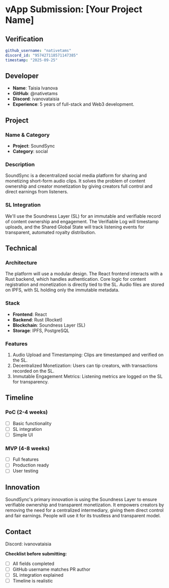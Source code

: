 # vApp Submission: [Your Project Name]

## Verification
```yaml
github_username: "nativetams"
discord_id: "957427118571147385"
timestamp: "2025-09-25"
```

## Developer
- **Name**: Taisia Ivanova
- **GitHub**: @nativetams
- **Discord**: ivanovataisia
- **Experience**: 5 years of full-stack and Web3 development.

## Project

### Name & Category
- **Project**: SoundSync
- **Category**: social

### Description
SoundSync is a decentralized social media platform for sharing and monetizing short-form audio clips. It solves the problem of content ownership and creator monetization by giving creators full control and direct earnings from listeners.

### SL Integration  
We'll use the Soundness Layer (SL) for an immutable and verifiable record of content ownership and engagement. The Verifiable Log will timestamp uploads, and the Shared Global State will track listening events for transparent, automated royalty distribution.



## Technical

### Architecture
The platform will use a modular design. The React frontend interacts with a Rust backend, which handles authentication. Core logic for content registration and monetization is directly tied to the SL. Audio files are stored on IPFS, with SL holding only the immutable metadata.


### Stack
- **Frontend**: React
- **Backend**:  Rust (Rocket)
- **Blockchain**: Soundness Layer (SL)
- **Storage**: IPFS, PostgreSQL

### Features
1. Audio Upload and Timestamping: Clips are timestamped and verified on the SL.
2. Decentralized Monetization: Users can tip creators, with transactions recorded on the SL.
3. Immutable Engagement Metrics: Listening metrics are logged on the SL for transparency.

## Timeline

### PoC (2-4 weeks)
- [ ] Basic functionality
- [ ] SL integration
- [ ] Simple UI

### MVP (4-8 weeks)  
- [ ] Full features
- [ ] Production ready
- [ ] User testing

## Innovation
SoundSync's primary innovation is using the Soundness Layer to ensure verifiable ownership and transparent monetization. It empowers creators by removing the need for a centralized intermediary, giving them direct control and fair earnings. People will use it for its trustless and transparent model.

## Contact
Discord: ivanovataisia


**Checklist before submitting:**
- [ ] All fields completed
- [ ] GitHub username matches PR author  
- [ ] SL integration explained
- [ ] Timeline is realistic
